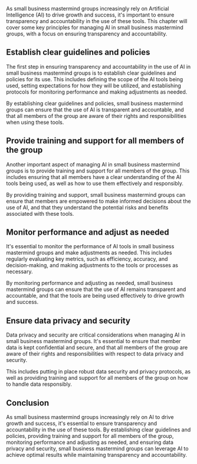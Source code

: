 

As small business mastermind groups increasingly rely on Artificial Intelligence (AI) to drive growth and success, it's important to ensure transparency and accountability in the use of these tools. This chapter will cover some key principles for managing AI in small business mastermind groups, with a focus on ensuring transparency and accountability.

Establish clear guidelines and policies
---------------------------------------

The first step in ensuring transparency and accountability in the use of AI in small business mastermind groups is to establish clear guidelines and policies for its use. This includes defining the scope of the AI tools being used, setting expectations for how they will be utilized, and establishing protocols for monitoring performance and making adjustments as needed.

By establishing clear guidelines and policies, small business mastermind groups can ensure that the use of AI is transparent and accountable, and that all members of the group are aware of their rights and responsibilities when using these tools.

Provide training and support for all members of the group
---------------------------------------------------------

Another important aspect of managing AI in small business mastermind groups is to provide training and support for all members of the group. This includes ensuring that all members have a clear understanding of the AI tools being used, as well as how to use them effectively and responsibly.

By providing training and support, small business mastermind groups can ensure that members are empowered to make informed decisions about the use of AI, and that they understand the potential risks and benefits associated with these tools.

Monitor performance and adjust as needed
----------------------------------------

It's essential to monitor the performance of AI tools in small business mastermind groups and make adjustments as needed. This includes regularly evaluating key metrics, such as efficiency, accuracy, and decision-making, and making adjustments to the tools or processes as necessary.

By monitoring performance and adjusting as needed, small business mastermind groups can ensure that the use of AI remains transparent and accountable, and that the tools are being used effectively to drive growth and success.

Ensure data privacy and security
--------------------------------

Data privacy and security are critical considerations when managing AI in small business mastermind groups. It's essential to ensure that member data is kept confidential and secure, and that all members of the group are aware of their rights and responsibilities with respect to data privacy and security.

This includes putting in place robust data security and privacy protocols, as well as providing training and support for all members of the group on how to handle data responsibly.

Conclusion
----------

As small business mastermind groups increasingly rely on AI to drive growth and success, it's essential to ensure transparency and accountability in the use of these tools. By establishing clear guidelines and policies, providing training and support for all members of the group, monitoring performance and adjusting as needed, and ensuring data privacy and security, small business mastermind groups can leverage AI to achieve optimal results while maintaining transparency and accountability.
